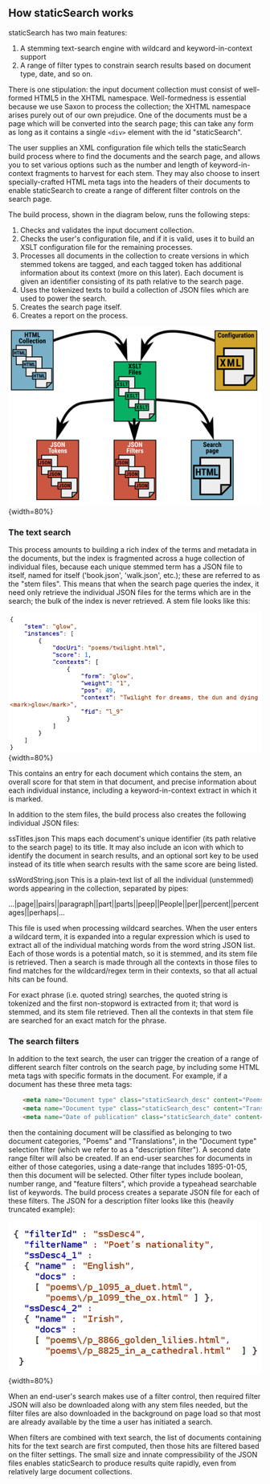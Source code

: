 ## How staticSearch works

staticSearch has two main features:

1. A stemming text-search engine with wildcard and keyword-in-context support
1. A range of filter types to constrain search results based on document type, date, and so on.

There is one stipulation: the input document collection must consist of well-formed HTML5 in the XHTML namespace. Well-formedness is essential because we use Saxon to process the collection; the XHTML namespace arises purely out of our own prejudice. One of the documents must be a page which will be converted into the search page; this can take any form as long as it contains a single <code>&lt;div&gt;</code> element with the id "staticSearch".

The user supplies an XML configuration file which tells the staticSearch build process where to find the documents and the search page, and allows you to set various options such as the number and length of keyword-in-context fragments to harvest for each stem. They may also choose to insert specially-crafted HTML meta tags into the headers of their documents to enable staticSearch to create a range of different filter controls on the search page.

The build process, shown in the diagram below, runs the following steps:

1. Checks and validates the input document collection.
1. Checks the user's configuration file, and if it is valid, uses it to build an XSLT configuration file for the remaining processes.
1. Processes all documents in the collection to create versions in which stemmed tokens are tagged, and each tagged token has additional information about its context (more on this later). Each document is given an identifier consisting of its path relative to the search page.
1. Uses the tokenized texts to build a collection of JSON files which are used to power the search.
1. Creates the search page itself.
1. Creates a report on the process.

![The staticSearch build process](images/staticSearch_process_01.svg "The staticSearch build Process"){width=80%}

### The text search
This process amounts to building a rich index of the terms and metadata in the documents, but the index is fragmented across a huge collection of individual files, because each unique stemmed term has a JSON file to itself, named for itself ('book.json', 'walk.json', etc.); these are referred to as the "stem files". This means that when the search page queries the index, it need only retrieve the individual JSON files for the terms which are in the search; the bulk of the index is never retrieved. A stem file looks like this:

![An example stem file](images/stem_file.png "An example stem file"){width=80%}

This contains an entry for each document which contains the stem, an overall score for that stem in that document, and precise information about each individual instance, including a keyword-in-context extract in which it is marked.

In addition to the stem files, the build process also creates the following individual JSON files:

ssTitles.json 
This maps each document's unique identifier (its path relative to the search page) to its title. It may also include an icon with which to identify the document in search results, and an optional sort key to be used instead of its title when search results with the same score are being listed.

ssWordString.json
This is a plain-text list of all the individual (unstemmed) words appearing in the collection, separated by pipes:

...|page||pairs||paragraph||part||parts||peep||People||per||percent||percentages||perhaps|...

This file is used when processing wildcard searches. When the user enters a wildcard term, it is expanded into a regular expression which is used to extract all of the individual matching words from the word string JSON list. Each of those words is a potential match, so it is stemmed, and its stem file is retrieved. Then a search is made through all the contexts in those files to find matches for the wildcard/regex term in their contexts, so that all actual hits can be found.

For exact phrase (i.e. quoted string) searches, the quoted string is tokenized and the first non-stopword is extracted from it; that word is stemmed, and its stem file retrieved. Then all the contexts in that stem file are searched for an exact match for the phrase.

### The search filters

In addition to the text search, the user can trigger the creation of a range of different search filter controls on the search page, by including some HTML meta tags with specific formats in the document. For example, if a document has these three meta tags:
```html
    <meta name="Document type" class="staticSearch_desc" content="Poems"/>
    <meta name="Document type" class="staticSearch_desc" content="Translations"/>
    <meta name="Date of publication" class="staticSearch_date" content="1895-01-05"/>
```
then the containing document will be classified as belonging to two document categories, "Poems" and "Translations", in the "Document type" selection filter (which we refer to as a "description filter"). A second date range filter will also be created. If an end-user searches for documents in either of those categories, using a date-range that includes 1895-01-05, then this document will be selected. Other filter types include boolean, number range, and "feature filters", which provide a typeahead searchable list of keywords. The build process creates a separate JSON file for each of these filters. The JSON for a description filter looks like this (heavily truncated example):

![An example filter file](images/desc_filter_json.png "An example, heavily truncated, description filter file"){width=80%}

When an end-user's search makes use of a filter control, then required filter JSON will also be downloaded along with any stem files needed, but the filter files are also downloaded in the background on page load so that most are already available by the time a user has initiated a search.

When filters are combined with text search, the list of documents containing hits for the text search are first computed, then those hits are filtered based on the filter settings. The small size and innate compressibility of the JSON files enables staticSearch to produce results quite rapidly, even from relatively large document collections.

